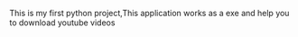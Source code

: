 This is my first python project,This application works as a exe and help you to download youtube videos
